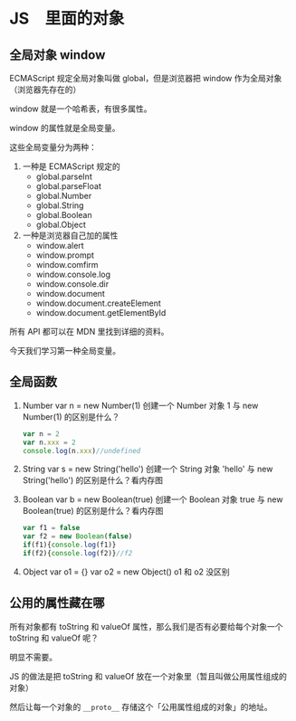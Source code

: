 <!-- ---
title:  JS　里面的对象
reward: true
toc: true
tags:
	- __proto__
	- JavaScript
--- -->
# JS　里面的对象


## 全局对象 window

ECMAScript 规定全局对象叫做 global，但是浏览器把 window 作为全局对象（浏览器先存在的）

window 就是一个哈希表，有很多属性。

<!--more-->

window 的属性就是全局变量。

这些全局变量分为两种：

1. 一种是 ECMAScript 规定的
   - global.parseInt
   - global.parseFloat
   - global.Number
   - global.String
   - global.Boolean
   - global.Object
2. 一种是浏览器自己加的属性
   - window.alert
   - window.prompt
   - window.comfirm
   - window.console.log
   - window.console.dir
   - window.document
   - window.document.createElement
   - window.document.getElementById

所有 API 都可以在 MDN 里找到详细的资料。

今天我们学习第一种全局变量。

## 全局函数

1. Number
   var n = new Number(1) 创建一个 Number 对象
   1 与 new Number(1) 的区别是什么？

   ```javascript
   var n = 2
   var n.xxx = 2
   console.log(n.xxx)//undefined
   ```

2. String
   var s = new String('hello') 创建一个 String 对象
   'hello' 与 new String('hello') 的区别是什么？看内存图

3. Boolean
   var b = new Boolean(true) 创建一个 Boolean 对象
   true 与 new Boolean(true) 的区别是什么？看内存图

   ```javascript
   var f1 = false
   var f2 = new Boolean(false)
   if(f1){console.log(f1)}
   if(f2){console.log(f2)}//f2
   ```

4. Object
   var o1 = {}
   var o2 = new Object()
   o1 和 o2 没区别

## 公用的属性藏在哪

所有对象都有 toString 和 valueOf 属性，那么我们是否有必要给每个对象一个 toString 和 valueOf 呢？

明显不需要。

JS 的做法是把 toString 和 valueOf 放在一个对象里（暂且叫做公用属性组成的对象）

然后让每一个对象的 `__proto__` 存储这个「公用属性组成的对象」的地址。
